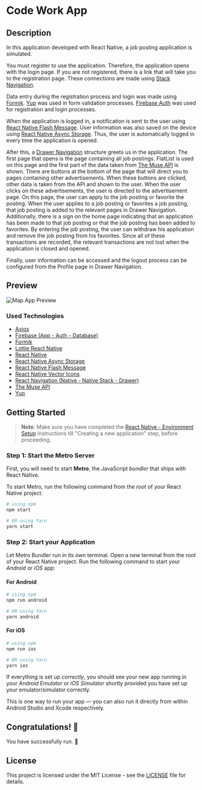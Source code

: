 # Code Work App

## Description

In this application developed with React Native, a job posting application is simulated.

You must register to use the application. Therefore, the application opens with the login page. If you are not registered, there is a link that will take you to the registration page. These connections are made using [Stack Navigation](https://reactnavigation.org/).

Data entry during the registration process and login was made using [Formik](https://www.npmjs.com/package/formik). [Yup](https://www.npmjs.com/package/yup) was used in form validation processes. [Firebase Auth](https://firebase.google.com/) was used for registration and login processes.

When the application is logged in, a notification is sent to the user using [React Native Flash Message](https://www.npmjs.com/package/react-native-flash-message). User information was also saved on the device using [React Native Async Storage](https://www.npmjs.com/package/@react-native-async-storage/async-storage). Thus, the user is automatically logged in every time the application is opened.

After this, a [Drawer Navigation](https://reactnavigation.org/) structure greets us in the application. The first page that opens is the page containing all job postings. FlatList is used on this page and the first part of the data taken from [The Muse API](https://www.themuse.com/developers/api/v2) is shown. There are buttons at the bottom of the page that will direct you to pages containing other advertisements. When these buttons are clicked, other data is taken from the API and shown to the user. When the user clicks on these advertisements, the user is directed to the advertisement page. On this page, the user can apply to the job posting or favorite the posting. When the user applies to a job posting or favorites a job posting, that job posting is added to the relevant pages in Drawer Navigation. Additionally, there is a sign on the home page indicating that an application has been made to that job posting or that the job posting has been added to favorites. By entering the job posting, the user can withdraw his application and remove the job posting from his favorites. Since all of these transactions are recorded, the relevant transactions are not lost when the application is closed and opened.

Finally, user information can be accessed and the logout process can be configured from the Profile page in Drawer Navigation.

## Preview

![Map App Preview](./src/assets/ios.gif)

### Used Technologies

- [Axios](https://www.npmjs.com/package/axios)
- [Firebase (App - Auth - Database)](https://firebase.google.com/)
- [Formik](https://www.npmjs.com/package/formik)
- [Lottie React Native](https://www.npmjs.com/package/lottie-react-native)
- [React Native](https://reactnative.dev/)
- [React Native Async Storage](https://www.npmjs.com/package/@react-native-async-storage/async-storage)
- [React Native Flash Message](https://www.npmjs.com/package/react-native-flash-message)
- [React Native Vector Icons](https://www.npmjs.com/package/react-native-vector-icons)
- [React Navigation (Native - Native Stack - Drawer)](https://reactnavigation.org/)
- [The Muse API](https://www.themuse.com/developers/api/v2)
- [Yup](https://www.npmjs.com/package/yup)

## Getting Started

> **Note**: Make sure you have completed the [React Native - Environment Setup](https://reactnative.dev/docs/environment-setup) instructions till "Creating a new application" step, before proceeding.

### Step 1: Start the Metro Server

First, you will need to start **Metro**, the JavaScript _bundler_ that ships _with_ React Native.

To start Metro, run the following command from the _root_ of your React Native project:

```bash
# using npm
npm start

# OR using Yarn
yarn start
```

### Step 2: Start your Application

Let Metro Bundler run in its _own_ terminal. Open a _new_ terminal from the _root_ of your React Native project. Run the following command to start your _Android_ or _iOS_ app:

#### For Android

```bash
# using npm
npm run android

# OR using Yarn
yarn android
```

#### For iOS

```bash
# using npm
npm run ios

# OR using Yarn
yarn ios
```

If everything is set up _correctly_, you should see your new app running in your _Android Emulator_ or _iOS Simulator_ shortly provided you have set up your emulator/simulator correctly.

This is one way to run your app — you can also run it directly from within Android Studio and Xcode respectively.

## Congratulations! :tada:

You have successfully run. :partying_face:

## License

This project is licensed under the MIT License - see the [LICENSE](LICENSE) file for details.
